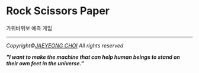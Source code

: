 # Rock Scissors Paper

가위바위보 예측 게임


<hr>
<i>Copyright&copy;<a href="https://arti1117.github.io">JAEYEONG CHOI</a> All rights reserved</i>

<b><i>"I want to make the machine that can help human beings to stand on their own feet in the universe."</i></b>
